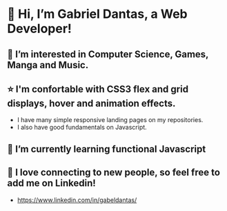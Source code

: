 # 👋 Hi, I’m Gabriel Dantas, a Web Developer!

## 👀 I’m interested in Computer Science, Games, Manga and Music.

## ⭐ I'm confortable with CSS3 flex and grid displays, hover and animation effects.
- I have many simple responsive landing pages on my repositories.
- I also have good fundamentals on Javascript.

## 🌱 I’m currently learning functional Javascript

## 🤝 I love connecting to new people, so feel free to add me on Linkedin!
- https://www.linkedin.com/in/gabeldantas/

